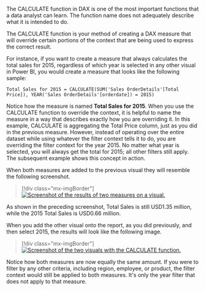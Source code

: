 The CALCULATE function in DAX is one of the most important functions that a data analyst can learn. The function name does not adequately describe what it is intended to do.

The CALCULATE function is your method of creating a DAX measure that will override certain portions of the context that are being used to express the correct result.

For instance, if you want to create a measure that always calculates the total sales for 2015, regardless of which year is selected in any other visual in Power BI, you would create a measure that looks like the following sample:

```Total Sales for 2015 = CALCULATE(SUM('Sales OrderDetails'[Total Price]), YEAR('Sales OrderDetails'[orderdate]) = 2015)```

Notice how the measure is named **Total Sales for 2015**. When you use the CALCULATE function to override the context, it is helpful to name the measure in a way that describes exactly how you are overriding it. In this example, CALCULATE is aggregating the Total Price column, just as you did in the previous measure. However, instead of operating over the entire dataset while using whatever the filter context tells it to do, you are overriding the filter context for the year 2015. No matter what year is selected, you will always get the total for 2015; all other filters still apply. The subsequent example shows this concept in action.

When both measures are added to the previous visual they will resemble the following screenshot.

> [!div class="mx-imgBorder"]
> [![Screenshot of the results of two measures on a visual.](../media/02-two-measures-ss.png)](../media/02-two-measures-ss.png#lightbox)

As shown in the preceding screenshot, Total Sales is still USD1.35 million, while the 2015 Total Sales is USD0.66 million.

When you add the other visual onto the report, as you did previously, and then select 2015, the results will look like the following image.

> [!div class="mx-imgBorder"]
> [![Screenshot of the two visuals with the CALCULATE function.](../media/02-two-visuals-with-calculate-ss.png)](../media/02-two-visuals-with-calculate-ss.png#lightbox)

Notice how both measures are now equally the same amount. If you were to filter by any other criteria, including region, employee, or product, the filter context would still be applied to both measures. It's only the year filter that does not apply to that measure.